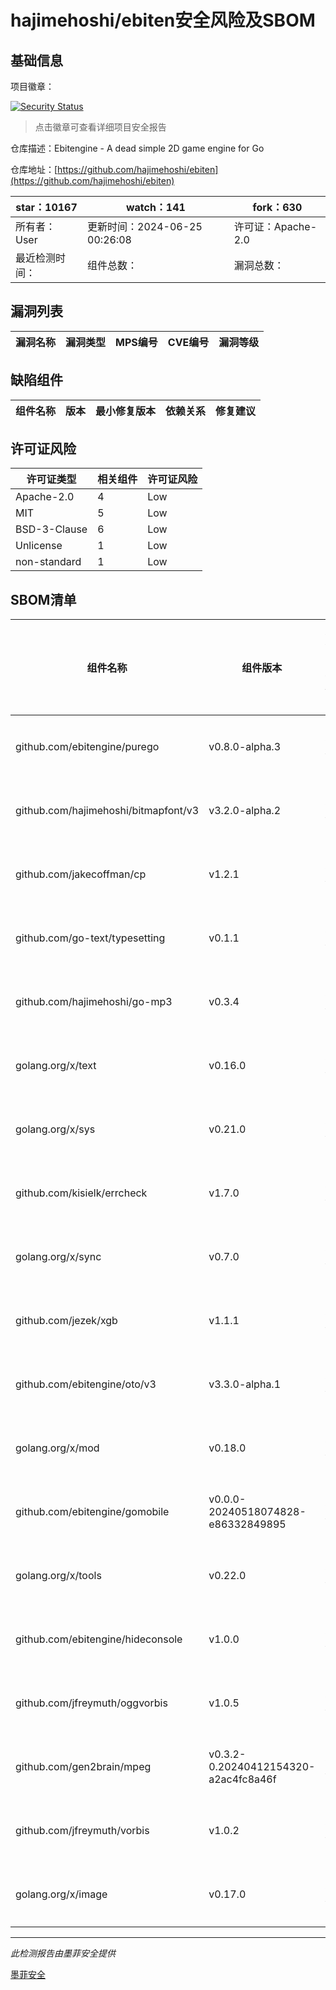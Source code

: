 # hajimehoshi/ebiten安全风险及SBOM

## 基础信息

项目徽章：

[![Security Status](https://www.murphysec.com/platform3/v31/badge/1805307344476286976.svg)](https://www.murphysec.com/console/report/1723769532856098816/1805307344476286976)

> 点击徽章可查看详细项目安全报告

仓库描述：Ebitengine - A dead simple 2D game engine for Go

仓库地址：[https://github.com/hajimehoshi/ebiten](https://github.com/hajimehoshi/ebiten)

| star：10167 | watch：141 | fork：630 |
| ----------- | -------------- | ------------ |
| 所有者：User | 更新时间：2024-06-25 00:26:08 | 许可证：Apache-2.0 |
| 最近检测时间： | 组件总数： | 漏洞总数： |




## 漏洞列表

| 漏洞名称 | 漏洞类型 | MPS编号 | CVE编号 | 漏洞等级 |
| ------- | ------ | ------- | ------ | ----- |





## 缺陷组件

| 组件名称 | 版本 | 最小修复版本 | 依赖关系 | 修复建议 |
| -------- | ---- | ------------ | -------- | -------- |





## 许可证风险

| 许可证类型 | 相关组件 | 许可证风险 |
| ---------- | -------- | ---------- |
|Apache-2.0|4|Low|
|MIT|5|Low|
|BSD-3-Clause|6|Low|
|Unlicense|1|Low|
|non-standard|1|Low|




## SBOM清单

| 组件名称 | 组件版本 | 是否直接依赖 | 仓库 |
| -------- | -------- | ------------ | ---- |
|github.com/ebitengine/purego|v0.8.0-alpha.3|直接依赖|go|
|github.com/hajimehoshi/bitmapfont/v3|v3.2.0-alpha.2|直接依赖|go|
|github.com/jakecoffman/cp|v1.2.1|直接依赖|go|
|github.com/go-text/typesetting|v0.1.1|直接依赖|go|
|github.com/hajimehoshi/go-mp3|v0.3.4|直接依赖|go|
|golang.org/x/text|v0.16.0|直接依赖|go|
|golang.org/x/sys|v0.21.0|直接依赖|go|
|github.com/kisielk/errcheck|v1.7.0|直接依赖|go|
|golang.org/x/sync|v0.7.0|直接依赖|go|
|github.com/jezek/xgb|v1.1.1|直接依赖|go|
|github.com/ebitengine/oto/v3|v3.3.0-alpha.1|直接依赖|go|
|golang.org/x/mod|v0.18.0|间接依赖|go|
|github.com/ebitengine/gomobile|v0.0.0-20240518074828-e86332849895|直接依赖|go|
|golang.org/x/tools|v0.22.0|直接依赖|go|
|github.com/ebitengine/hideconsole|v1.0.0|直接依赖|go|
|github.com/jfreymuth/oggvorbis|v1.0.5|直接依赖|go|
|github.com/gen2brain/mpeg|v0.3.2-0.20240412154320-a2ac4fc8a46f|直接依赖|go|
|github.com/jfreymuth/vorbis|v1.0.2|间接依赖|go|
|golang.org/x/image|v0.17.0|直接依赖|go|


------

*此检测报告由墨菲安全提供*

[墨菲安全](www.murphysec.com)